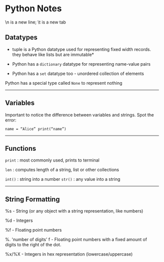 # Python Notes

\n is a new line; \t is a new tab

## Datatypes
- tuple is a Python datatype used for representing fixed width records. they behave like lists but are immutable*

- Python has a ```dictionary``` datatype for representing name-value pairs

- Python has a ```set``` datatype too - unordered collection of elements

Python has a special type called ```None``` to represent nothing

---

## Variables

Important to notice the difference between variables and strings. Spot the error:

```name = “Alice” print(“name”)```

---

## Functions

```print``` : most commonly used, prints to terminal

```len``` : computes length of a string, list or other collections

```int()``` : string into a number
```str()``` : any value into a string

---

## String Formatting

%s - String (or any object with a string representation, like numbers)

%d - Integers

%f - Floating point numbers

%. 'number of digits' f - Floating point numbers with a fixed amount of digits to the right of the dot.

%x/%X - Integers in hex representation (lowercase/uppercase)
